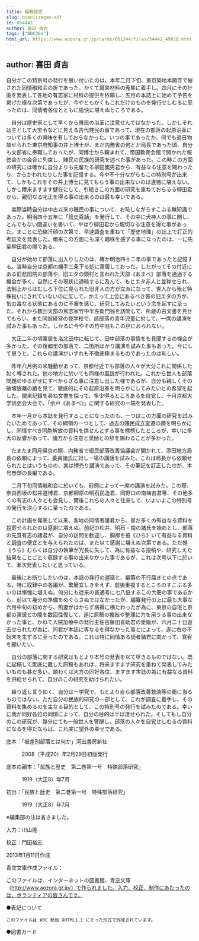 ```yaml
---
title: 編輯雑感
slug: bianjizagan-a6f
id: 054442
author: 喜田 貞吉
tags: ["NDC361"]
html_url: https://www.aozora.gr.jp/cards/001344/files/54442_49938.html
---
```


## author: 喜田 貞吉

自分がこの特別号の発行を思い付いたのは、本年二月下旬、東京築地本願寺で催された同情融和会の折であった。かくて爾来材料の蒐集に着手し、四月にその計画を発表して各地の有志家に材料の提供を依頼し、五月の本誌上に始めて予告を掲げた様な次第であったが、今やともかくもこれだけのものを発行せしむるに至ったのは、同情者各位とともに愉快に堪えぬところである。

　自分は歴史家として早くから賤民の沿革に注意せんではなかった。しかしそれは主として大宝令などに見える古代賤民の事であって、現在の部落の起原沿革については多くの興味を有しておらなかった。いつの事であったか、何でも過日物故せられた東京府知事の井上博士が、まだ内務省の何とか局長であった頃、自分も文部省に奉職しておったが、同博士から頼まれて、帝国教育会館で開かれた報徳会かの会合に列席し、賤民の民族的研究を述べた事があった。この時この方面の研究には確かに自分よりも先輩たる柳田國男君から、有益なる注意を賜わったり、からかわれたりした事を記憶する。今や不十分ながらもこの特別号が出来て、しかもこれをその井上博士に見てもらう事の出来ないのは遺憾に堪えない。しかし爾来ますます健在にして、引続きこの方面の研究を重ねておらるる柳田君から、親切なる叱正を得る事の出来るのは最も幸いである。

　実際当時自分は中古以来の賤民の事について、お恥しながらすこぶる無知識であった。明治四十五年に「読史百話」を発行して、その中に犬神人の事に関し、とんでもない間違いを書いて、やはり柳田君から親切なる注意を得た事があった。まことに恐縮汗顔の次第で、早速調査を重ねて「歴史地理」の誌上で訂正的考証文を発表した。爾来この方面にも深く趣味を感ずる事になったのは、一に先輩柳田君の賜である。

　自分が始めて部落に出入りしたのは、確か明治四十二年の事であったと記憶する。当時自分は京都の縄手三条下る処に寓居しておった。したがってその付近にある旧悲田院の部落や、旧エタの頭村と言われた天部《あまべ》部落を通過する機会が多く、自然にその現状に通暁するに及んで、もとエタ非人と並称せられ、法制上からはむしろ下位に見られた旧非人の方が立派になって、世人から殆ど特殊扱いにされていないのに反して、かえって上位にあるべき筈の旧エタの方が、気の毒なる状態にあるのに不審を感じ、研究してみたいという念を起すに至った。それから数回天部の篤志家竹中半左衛門翁を訪問して、所蔵の古文書を見せてもらい、また同翁経営の夜学校で、該部落の青年児童に対して、一席の講演を試みた事もあった。しかるに今やその竹中翁もこの世におられない。

　大正二年の頃寓居を洛北田中に転じて、田中部落の事情をも見聞するの機会が多かった。その後郷里の部落で、二箇所ばかり講演を試みた事もあった。今にして思うと、これらの講演がいずれも不徹底極まるものであったのは恥しい。

　昨年八月例の米騒動があって、京都付近でも部落の人々が大分これに関係した如く噂された。他の地方に於いても同様の風説が行われた。これから世人も部落問題のゆるがせにすべからざる事に注意し出した様であるが、自分も親しくその破壊狼藉の蹟を見て、徹底的にその起原沿革を明らかにしてみたいとの希望を起した。爾来記録を尋ね文書を探って、多少得るところあるを自覚し、十月京都大学読史会大会で、「余戸《あまべ》」に関する研究の一端を発表した。

　本年一月から本誌を発行することになったのも、一つはこの方面の研究を試みたいためであって、その綱領の一つとして、過去の賤民成立変遷の蹟を明らかにし、同情すべき同胞解放の資料を供せんとする事を標榜したところが、幸いに多大の反響があって、諸方から注意と奨励との辞を賜わることが多かった。

　たまたま同月帰京の際、内務省で細民部落改善協議会が開かれて、添田地方局長の依頼によって、委員諸氏に対し一場の講話を試みた。これは局長から依頼せられたとはいうものの、実は押売り講演であって、その筆記を訂正したのが、本号巻頭の長編である。

　二月下旬同情融和会に於いても、前例によって一席の講演を試みた。この際、奈良西坂の松井道博君、京都柳原の明石民造君、同野口の南梅吉君等、その他多くの有志の人々とも会見し、爾後これらの人々と往来して、いよいよこの特別号の発行を決心するに至ったのである。

　この計画を発表して以来、各地の同情者諸君から、甚だ多くの有益なる資料を投寄せられたのは感謝に堪えぬ。前記の松井、明石・南の諸氏を始めとし、部落の先覚有志の諸君が、自分の訪問を歓迎し、胸襟を披《ひら》いて有益なる資料と調査の便宜とを与えられたのは、また以て感謝に堪えぬ次第である。ただ憾《うら》むらくは自分の執筆が冗長に失して、為に有益なる投稿や、研究しえた結果をことごとく収録する事の出来なかった事であるが、これは次号以下に於いて、漸次発表したいと思っている。

　最後にお断りしたいのは、本誌の発行の遅延と、編纂の不行届きとの点である。特に収録中の各編が、繁簡宜しきをえず、前後重複するところのすこぶる多いのは慚愧に堪えぬ。何分にも従来の普通号に七八倍するこの大冊の事であるから、前以て幾分の準備をめぐらさぬではなかったが、編纂発行の上に最も大事な六月中旬の初めから、荊妻がはからず病褥に横たわったが為に、東京の自宅と京都の寓居との間を数回往復して、遂に原稿の推敲や整理に力を用うる事の出来なかった事と、かねて入院加療中の発行主任古藤田喜助君の愛嬢が、六月二十日逝去せられたが為に、同君が本誌に専なるを得なかった事とによって、遂に右の不始末を生ずるに至ったのである。これは特に同情ある読者諸君に向かって、寛宥を願いたい。

　自分の部落に関する研究はもとより本号の発表を以て尽きるものではない。既に起稿して筐底に蔵した原稿もあれば、将来ますます研究を重ねて発表してみたいものも甚だ多い。願わくば大方の同好各位、ますます本誌の為に有益なる資料を供給せられて、自分のこの研究を助けられたい。

　繰り返し言う如く、自分は一学究で、もとより自ら部落改善救済等の衝に当るものではない。ただ自分の民族的研究の一部として、これが調査に着手し、その資料を集めるのを主なる目的として、この特別号の発行を試みたのである。幸いに我が同好各位の同情によって、自分の目的は半ば達せられた。そしてもし自分のこの研究が、幾分にても一般世人を警醒し、部落の人々を自覚せしむるの資料になるを得たならば、これ実に望外の幸せである。













底本：「被差別部落とは何か」河出書房新社

　　　2008（平成20）年2月29日初版発行

底本の親本：「民族と歴史　第二巻第一号　特殊部落研究」

　　　1919（大正8）年7月

初出：「民族と歴史　第二巻第一号　特殊部落研究」

　　　1919（大正8）年7月

※編集部の注は省きました。

入力：川山隆

校正：門田裕志

2013年1月11日作成

青空文庫作成ファイル：

このファイルは、インターネットの図書館、青空文庫（http://www.aozora.gr.jp/）で作られました。入力、校正、制作にあたったのは、ボランティアの皆さんです。











●表記について


	このファイルは W3C 勧告 XHTML1.1 にそった形式で作成されています。







●図書カード